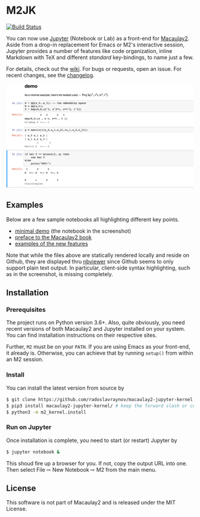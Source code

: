 # M2JK

[![Build Status](https://img.shields.io/travis/radoslavraynov/Macaulay2-Jupyter-Kernel.svg?style=flat-square)](https://travis-ci.org/radoslavraynov/Macaulay2-Jupyter-Kernel)

You can now use [Jupyter](http://www.jupyter.org) (Notebook or Lab) as a front-end for [Macaulay2](http://faculty.math.illinois.edu/Macaulay2/).
Aside from a drop-in replacement for Emacs or M2's interactive session,
Jupyter provides a number of features like
code organization, inline Markdown with TeX and different *standard* key-bindings,
to name just a few.
<!-- With minimal additional setup, -->
<!-- it can even support multiple users on a shared session over a local network or the Internet. -->

For details, check out the [wiki](../../wiki).
For bugs or requests, open an issue.
For recent changes, see the [changelog](CHANGELOG.md).

![](/demo/screenshot.png?raw=true)

## Examples

Below are a few sample notebooks all highlighting different key points.

* [minimal demo](https://nbviewer.jupyter.org/github/radoslavraynov/Macaulay2-Jupyter-Kernel/blob/master/demo/minimal.ipynb) (the notebook in the screenshot)
* [preface to the Macaulay2 book](https://nbviewer.jupyter.org/github/radoslavraynov/Macaulay2-Jupyter-Kernel/blob/master/demo/p1m2book.ipynb)
* [examples of the new features](https://nbviewer.jupyter.org/github/radoslavraynov/Macaulay2-Jupyter-Kernel/blob/master/demo/newstyle.ipynb)

Note that while the files above are statically rendered locally
and reside on Github,
they are displayed thru [nbviewer](#)
since Github seems to only support plain text output.
In particular, client-side syntax highlighting, such as in the screenshot,
is missing completely.

## Installation

### Prerequisites

The project runs on Python version 3.6+.
Also, quite obviously, you need recent versions of both Macaulay2 and Jupyter installed on your system.
You can find installation instructions on their respective sites.

Further, `M2` must be on your `PATH`.
If you are using Emacs as your front-end, it already is.
Otherwise, you can achieve that by running `setup()` from within an M2 session.

### Install

You can install the latest version from source by

```bash
$ git clone https://github.com/radoslavraynov/macaulay2-jupyter-kernel.git
$ pip3 install macaulay2-jupyter-kernel/ # keep the forward slash or cd into to the directory 
$ python3 -m m2_kernel.install
```

### Run on Jupyter

Once installation is complete, you need to start (or restart) Jupyter by

```bash
$ jupyter notebook &
```

This shoud fire up a browser for you. If not, copy the output URL into one.
Then select File ⇨ New Notebook ⇨ M2 from the main menu.

## License

This software is not part of Macaulay2 and is released under the MIT License.
